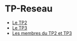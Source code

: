 # TP-Reseau

- [Le TP2](TP2/rendu.md)
- [Le TP3](TP3/rendu.md)
- [Les membres du TP2 et TP3](members)